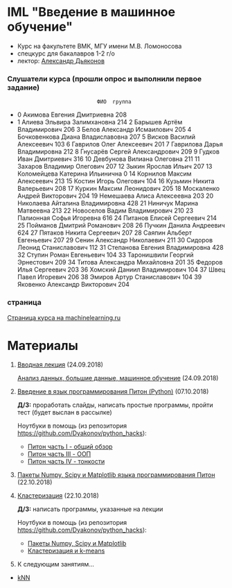 # IML "Введение в машинное обучение"
* Курс на факультете ВМК, МГУ имени М.В. Ломоносова
* спецкурс для бакалавров 1-2 г/о
* лектор: [Александр Дьяконов](https://dyakonov.org/%d0%be%d0%b1-%d0%b0%d0%b2%d1%82%d0%be%d1%80%d0%b5/)


### Слушатели курса (прошли опрос и выполнили первое задание)

                                 ФИО  группа
* 0         Акимова Евгения Дмитриевна     208
* 1       Алиева Эльвира Залимхановна      214
2         Барышев Артём Владимирович     206
3         Белов Александр Исмаилович     205
4   Бочковенкова Диана Владиславовна     207
5          Висков Василий Алексеевич     103
6           Гаврилов Олег Алексеевич     201
7       Гаврилова Дарья Владимировна     212
8      Гнусарёв Сергей Александрович     209
9             Гудков Иван Дмитриевич     316
10        Девбунова Вилиана Олеговна     211
11         Захаров Владимир Олегович     207
12               Зыкин Ярослав Ильич     207
13    Коломейцева Катерина Ильинична       0
14        Корнилов Максим Алексеевич     213
15             Костин Игорь Олегович     104
16         Кузьмин Никита Валерьевич     208
17          Куркин Максим Леонидович     205
18      Москаленко Андрей Викторович     204
19        Немешаева Алиса Алексеевна     203
20   Николаева Айталина Владимировна     428
21          Ниничук Марина Матвеевна     213
22      Новоселов Вадим Владимирович     210
23          Палионная Софья Игоревна     616
24          Питанов Елисей Сергеевич     214
25        Пойманов Дмитрий Романович     208
26           Пучкин Данила Андреевич     624
27          Пятаков Никита Сергеевич     207
28        Саяпин Альберт Евгеньевич      207
29        Сенин Александр Николаевич     211
30      Сидоров Леонид Станиславович     112
31    Степанова Евгения Владимировна     428
32           Ступин Роман Евгеньевич     104
33    Таронишвили Георгий Эрнестович     209
34      Титова Александра Михайловна     201
35            Федоров Илья Сергеевич     203
36       Хомский Даниил Владимирович     104
37               Швец Павел Игоревич     206
38        Эмиров Артур Станиславович     104
39     Яковенко Александр Викторович     204


### страница
[Страница курса на machinelearning.ru](http://www.machinelearning.ru/wiki/index.php?title=Введение_в_машинное_обучение)

# Материалы

1. [Вводная лекция](IML2018_00_intro_03.pdf) (24.09.2018)

   [Анализ данных, большие данные, машинное обучение](IML2018_01_bigdata_02.pdf) (24.09.2018)
   
2. [Введение в язык программирования Питон (Python)](IML2018_02_pythonintro_12.pdf) (07.10.2018)

   **Д/З:** проработать слайды, написать простые программы, пройти тест (будет выслан в рассылке)

   Ноутбуки в помощь (из репозитория https://github.com/Dyakonov/python_hacks):
   * [Питон часть I - общий обзор](https://github.com/Dyakonov/python_hacks/blob/master/dj_python_0_intro_20181004.ipynb)
   * [Питон часть III - ООП](https://github.com/Dyakonov/python_hacks/blob/master/dj_python_2_oop_20181004.ipynb)
   * [Питон часть IV - тонкости](https://github.com/Dyakonov/python_hacks/blob/master/dj_python_4_tonko_20181004.ipynb)
   
3. [Пакеты Numpy, Scipy и Matplotlib языка программирования Питон](IML2018_03_numpy_04.pdf)  (22.10.2018)
4. [Кластеризация](IML2018_04_cluster.pdf)  (22.10.2018)

   **Д/З:** написать программы, указанные на лекции
   
   Ноутбуки в помощь (из репозитория https://github.com/Dyakonov/python_hacks):
   * [Пакеты Numpy, Scipy и Matplotlib](https://github.com/Dyakonov/python_hacks/blob/master/dj_numpy_20181021.ipynb)
   * [Кластеризация и k-means](https://github.com/Dyakonov/ml_hacks/blob/master/dj_IML_cluster_kmeans.ipynb)
   
   
   
  5. К следующим занятиям... 
   * [kNN](https://github.com/Dyakonov/ml_hacks/blob/master/dj_IML_kNN.ipynb)
